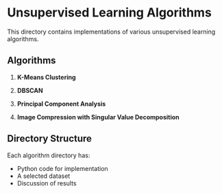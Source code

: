 # Unsupervised Learning Algorithms

This directory contains implementations of various unsupervised learning algorithms. 

## Algorithms

1. **K-Means Clustering**


2. **DBSCAN**
   

3. **Principal Component Analysis**
   

4. **Image Compression with Singular Value Decomposition**
   

## Directory Structure
Each algorithm directory has:
- Python code for implementation
- A selected dataset
- Discussion of results
